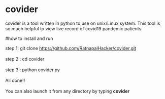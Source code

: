 # covider
covider is a tool written in python to use on unix/Linux system.
This tool is so much helpful to view live record of covid19 pandemic patients. 

#how to install and run

step 1: git clone https://github.com/RatnapalHacker/covider.git 
<br><br>
step 2 : cd covider
<br><br>
step 3 : python covider.py
<br><br>
All done!! 
<br><br>
You can also launch it from any directory by typing <b>covider<b>
